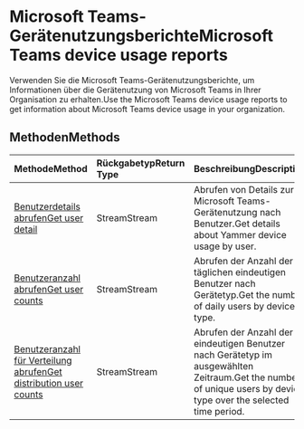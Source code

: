 # <a name="microsoft-teams-device-usage-reports"></a><span data-ttu-id="0bcf5-101">Microsoft Teams-Gerätenutzungsberichte</span><span class="sxs-lookup"><span data-stu-id="0bcf5-101">Microsoft Teams device usage reports</span></span>

<span data-ttu-id="0bcf5-102">Verwenden Sie die Microsoft Teams-Gerätenutzungsberichte, um Informationen über die Gerätenutzung von Microsoft Teams in Ihrer Organisation zu erhalten.</span><span class="sxs-lookup"><span data-stu-id="0bcf5-102">Use the Microsoft Teams device usage reports to get information about Microsoft Teams device usage in your organization.</span></span>

## <a name="methods"></a><span data-ttu-id="0bcf5-103">Methoden</span><span class="sxs-lookup"><span data-stu-id="0bcf5-103">Methods</span></span>

| <span data-ttu-id="0bcf5-104">Methode</span><span class="sxs-lookup"><span data-stu-id="0bcf5-104">Method</span></span>                                   | <span data-ttu-id="0bcf5-105">Rückgabetyp</span><span class="sxs-lookup"><span data-stu-id="0bcf5-105">Return Type</span></span> | <span data-ttu-id="0bcf5-106">Beschreibung</span><span class="sxs-lookup"><span data-stu-id="0bcf5-106">Description</span></span>                              |
| :--------------------------------------- | :---------- | :--------------------------------------- |
| [<span data-ttu-id="0bcf5-107">Benutzerdetails abrufen</span><span class="sxs-lookup"><span data-stu-id="0bcf5-107">Get user detail</span></span>](../api/reportroot_getteamsdeviceusageuserdetail.md) | <span data-ttu-id="0bcf5-108">Stream</span><span class="sxs-lookup"><span data-stu-id="0bcf5-108">Stream</span></span>      | <span data-ttu-id="0bcf5-109">Abrufen von Details zur Microsoft Teams-Gerätenutzung nach Benutzer.</span><span class="sxs-lookup"><span data-stu-id="0bcf5-109">Get details about Yammer device usage by user.</span></span> |
| [<span data-ttu-id="0bcf5-110">Benutzeranzahl abrufen</span><span class="sxs-lookup"><span data-stu-id="0bcf5-110">Get user counts</span></span>](../api/reportroot_getteamsdeviceusageusercounts.md) | <span data-ttu-id="0bcf5-111">Stream</span><span class="sxs-lookup"><span data-stu-id="0bcf5-111">Stream</span></span>      | <span data-ttu-id="0bcf5-112">Abrufen der Anzahl der täglichen eindeutigen Benutzer nach Gerätetyp.</span><span class="sxs-lookup"><span data-stu-id="0bcf5-112">Get the number of daily users by device type.</span></span> |
| [<span data-ttu-id="0bcf5-113">Benutzeranzahl für Verteilung abrufen</span><span class="sxs-lookup"><span data-stu-id="0bcf5-113">Get distribution user counts</span></span>](../api/reportroot_getteamsdeviceusagedistributionusercounts.md) | <span data-ttu-id="0bcf5-114">Stream</span><span class="sxs-lookup"><span data-stu-id="0bcf5-114">Stream</span></span>      | <span data-ttu-id="0bcf5-115">Abrufen der Anzahl der eindeutigen Benutzer nach Gerätetyp im ausgewählten Zeitraum.</span><span class="sxs-lookup"><span data-stu-id="0bcf5-115">Get the number of unique users by device type over the selected time period.</span></span> |
